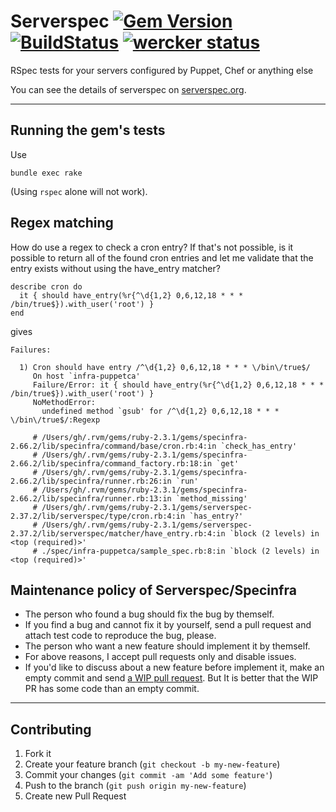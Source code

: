 # Serverspec [![Gem Version](https://badge.fury.io/rb/serverspec.svg)](http://badge.fury.io/rb/serverspec) [![BuildStatus](https://secure.travis-ci.org/mizzy/serverspec.svg)](http://travis-ci.org/mizzy/serverspec) [![wercker status](https://app.wercker.com/status/526d1ff4df6eadaa793dca1affcaed35/s/ "wercker status")](https://app.wercker.com/project/bykey/526d1ff4df6eadaa793dca1affcaed35)

RSpec tests for your servers configured by Puppet, Chef or anything else

You can see the details of serverspec on [serverspec.org](http://serverspec.org/).

----

## Running the gem's tests

Use

```bundle exec rake```

(Using ```rspec``` alone will not work).

## Regex matching
How do use a regex to check a cron entry? If that's not possible, is it possible to return all of the found cron entries and let me validate that the entry exists without using the have_entry matcher?

```
describe cron do
  it { should have_entry(%r{^\d{1,2} 0,6,12,18 * * * /bin/true$}).with_user('root') }
end
```

gives

```
Failures:

  1) Cron should have entry /^\d{1,2} 0,6,12,18 * * * \/bin\/true$/
     On host `infra-puppetca'
     Failure/Error: it { should have_entry(%r{^\d{1,2} 0,6,12,18 * * * /bin/true$}).with_user('root') }
     NoMethodError:
       undefined method `gsub' for /^\d{1,2} 0,6,12,18 * * * \/bin\/true$/:Regexp

     # /Users/gh/.rvm/gems/ruby-2.3.1/gems/specinfra-2.66.2/lib/specinfra/command/base/cron.rb:4:in `check_has_entry'
     # /Users/gh/.rvm/gems/ruby-2.3.1/gems/specinfra-2.66.2/lib/specinfra/command_factory.rb:18:in `get'
     # /Users/gh/.rvm/gems/ruby-2.3.1/gems/specinfra-2.66.2/lib/specinfra/runner.rb:26:in `run'
     # /Users/gh/.rvm/gems/ruby-2.3.1/gems/specinfra-2.66.2/lib/specinfra/runner.rb:13:in `method_missing'
     # /Users/gh/.rvm/gems/ruby-2.3.1/gems/serverspec-2.37.2/lib/serverspec/type/cron.rb:4:in `has_entry?'
     # /Users/gh/.rvm/gems/ruby-2.3.1/gems/serverspec-2.37.2/lib/serverspec/matcher/have_entry.rb:4:in `block (2 levels) in <top (required)>'
     # ./spec/infra-puppetca/sample_spec.rb:8:in `block (2 levels) in <top (required)>'
```

## Maintenance policy of Serverspec/Specinfra

* The person who found a bug should fix the bug by themself.
* If you find a bug and cannot fix it by yourself, send a pull request and attach test code to reproduce the bug, please.
* The person who want a new feature should implement it by themself.
* For above reasons, I accept pull requests only and disable issues.
* If you'd like to discuss about a new feature before implement it, make an empty commit and send [a WIP pull request](http://ben.straub.cc/2015/04/02/wip-pull-request/). But It is better that the WIP PR has some code than an empty commit.


----

## Contributing

1. Fork it
2. Create your feature branch (`git checkout -b my-new-feature`)
3. Commit your changes (`git commit -am 'Add some feature'`)
4. Push to the branch (`git push origin my-new-feature`)
5. Create new Pull Request
